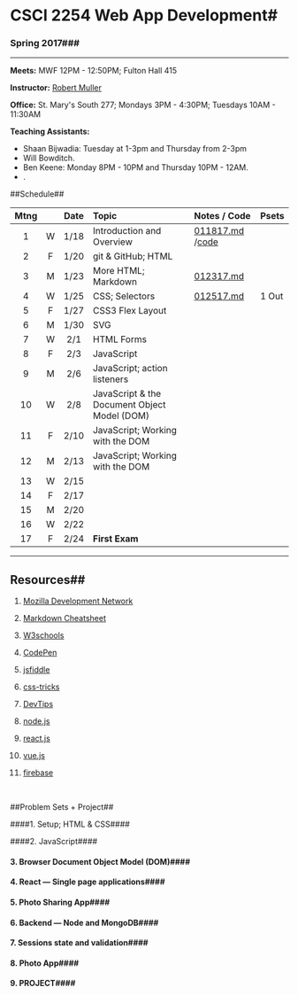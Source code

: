 # CSCI 2254 Web App Development#

### Spring 2017###

---
**Meets:** MWF 12PM - 12:50PM; Fulton Hall 415

**Instructor:** [Robert Muller](http://www.cs.bc.edu/~muller/)

**Office:** St. Mary's South 277; Mondays 3PM - 4:30PM; Tuesdays 10AM - 11:30AM

**Teaching Assistants:**

+ Shaan Bijwadia: Tuesday at 1-3pm and Thursday from 2-3pm
+ Will Bowditch.
+ Ben Keene: Monday 8PM - 10PM and Thursday 10PM - 12AM.
+ .



##Schedule##

| Mtng |      | Date | Topic                                    | Notes / Code                             | Psets |
| :--: | :--: | :--: | :--------------------------------------- | :--------------------------------------- | :---- |
|  1   |  W   | 1/18 | Introduction and Overview                | [011817.md](notes/011817.md) /[code](code/011817/) |       |
|  2   |  F   | 1/20 | git & GitHub; HTML                       |                                          |       |
|  3   |  M   | 1/23 | More HTML; Markdown                      | [012317.md](notes/012317.md)             |       |
|  4   |  W   | 1/25 | CSS; Selectors                           | [012517.md](notes/012517.md)             | 1 Out |
|  5   |  F   | 1/27 | CSS3 Flex Layout                         |                                          |       |
|  6   |  M   | 1/30 | SVG                                      |                                          |       |
|  7   |  W   | 2/1  | HTML Forms                               |                                          |       |
|  8   |  F   | 2/3  | JavaScript                               |                                          |       |
|  9   |  M   | 2/6  | JavaScript; action listeners             |                                          |       |
|  10  |  W   | 2/8  | JavaScript & the Document Object Model (DOM) |                                          |       |
|  11  |  F   | 2/10 | JavaScript; Working with the DOM         |                                          |       |
|  12  |  M   | 2/13 | JavaScript; Working with the DOM         |                                          |       |
|  13  |  W   | 2/15 |                                          |                                          |       |
|  14  |  F   | 2/17 |                                          |                                          |       |
|  15  |  M   | 2/20 |                                          |                                          |       |
|  16  |  W   | 2/22 |                                          |                                          |       |
|  17  |  F   | 2/24 | **First Exam**                           |                                          |       |

---

## Resources##

1. [Mozilla Development Network](https://developer.mozilla.org/en-US/docs/Web)

2. [Markdown Cheatsheet](0)

3. [W3schools](http://www.w3schools.com/)

4. [CodePen](http://codepen.io/)

5. [jsfiddle](https://jsfiddle.net/)

6. [css-tricks](https://css-tricks.com/)

7. [DevTips](https://www.youtube.com/user/DevTipsForDesigners)

8. [node.js](https://nodejs.org/en/)

9. [react.js](https://facebook.github.io/react/)

10. [vue.js](https://vuejs.org/)

11. [firebase](https://firebase.google.com/)

   ​

##Problem Sets + Project##

####1. Setup; HTML & CSS####

####2. JavaScript####

#### 3. Browser Document Object Model (DOM)####

#### 4. React — Single page applications####

#### 5. Photo Sharing App####

#### 6. Backend — Node and MongoDB####

#### 7. Sessions state and validation####

#### 8. Photo App####

#### 9. PROJECT####

